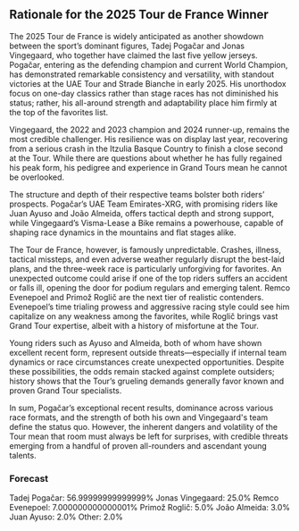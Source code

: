 ## Rationale for the 2025 Tour de France Winner

The 2025 Tour de France is widely anticipated as another showdown between the sport’s dominant figures, Tadej Pogačar and Jonas Vingegaard, who together have claimed the last five yellow jerseys. Pogačar, entering as the defending champion and current World Champion, has demonstrated remarkable consistency and versatility, with standout victories at the UAE Tour and Strade Bianche in early 2025. His unorthodox focus on one-day classics rather than stage races has not diminished his status; rather, his all-around strength and adaptability place him firmly at the top of the favorites list.

Vingegaard, the 2022 and 2023 champion and 2024 runner-up, remains the most credible challenger. His resilience was on display last year, recovering from a serious crash in the Itzulia Basque Country to finish a close second at the Tour. While there are questions about whether he has fully regained his peak form, his pedigree and experience in Grand Tours mean he cannot be overlooked.

The structure and depth of their respective teams bolster both riders’ prospects. Pogačar’s UAE Team Emirates-XRG, with promising riders like Juan Ayuso and João Almeida, offers tactical depth and strong support, while Vingegaard’s Visma-Lease a Bike remains a powerhouse, capable of shaping race dynamics in the mountains and flat stages alike.

The Tour de France, however, is famously unpredictable. Crashes, illness, tactical missteps, and even adverse weather regularly disrupt the best-laid plans, and the three-week race is particularly unforgiving for favorites. An unexpected outcome could arise if one of the top riders suffers an accident or falls ill, opening the door for podium regulars and emerging talent. Remco Evenepoel and Primož Roglič are the next tier of realistic contenders. Evenepoel’s time trialing prowess and aggressive racing style could see him capitalize on any weakness among the favorites, while Roglič brings vast Grand Tour expertise, albeit with a history of misfortune at the Tour.

Young riders such as Ayuso and Almeida, both of whom have shown excellent recent form, represent outside threats—especially if internal team dynamics or race circumstances create unexpected opportunities. Despite these possibilities, the odds remain stacked against complete outsiders; history shows that the Tour’s grueling demands generally favor known and proven Grand Tour specialists.

In sum, Pogačar’s exceptional recent results, dominance across various race formats, and the strength of both his own and Vingegaard's team define the status quo. However, the inherent dangers and volatility of the Tour mean that room must always be left for surprises, with credible threats emerging from a handful of proven all-rounders and ascendant young talents.

### Forecast

Tadej Pogačar: 56.99999999999999%
Jonas Vingegaard: 25.0%
Remco Evenepoel: 7.000000000000001%
Primož Roglič: 5.0%
João Almeida: 3.0%
Juan Ayuso: 2.0%
Other: 2.0%